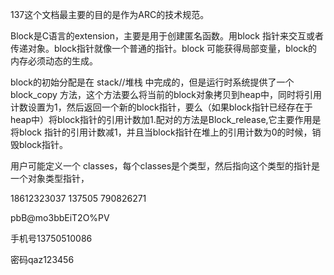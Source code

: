 137这个文档最主要的目的是作为ARC的技术规范。

Block是C语言的extension，主要是用于创建匿名函数。用block 指针来交互或者传递对象。block指针就像一个普通的指针。block 可能获得局部变量，block的内存必须动态的生成。

block的初始分配是在 stack//堆栈 中完成的，但是运行时系统提供了一个 block_copy 方法，这个方法要么将当前的block对象拷贝到heap中，同时将引用计数设置为1，然后返回一个新的block指针，要么（如果block指针已经存在于heap中）将block指针的引用计数加1.配对的方法是Block_release,它主要作用是将block 指针的引用计数减1，并且当block指针在堆上的引用计数为0的时候，销毁block指针。

用户可能定义一个 classes，每个classes是个类型，然后指向这个类型的指针是一个对象类型指针，





18612323037	
137505
790826271


pbB@mo3bbEiT2O%PV

手机号13750510086

密码qaz123456

